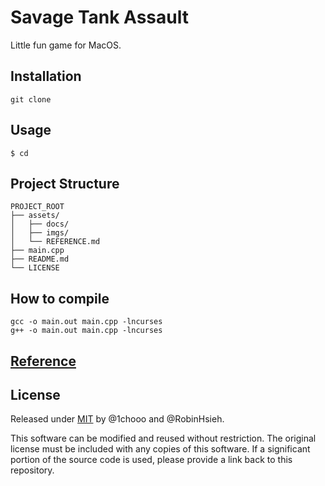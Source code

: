 # Savage Tank Assault

Little fun game for MacOS.

## Installation
```shell
git clone 
```

## Usage
```shell
$ cd 
```

## Project Structure
```
PROJECT_ROOT
├── assets/
│   ├── docs/
│   ├── imgs/
│   └── REFERENCE.md
├── main.cpp
├── README.md
└── LICENSE
```

## How to compile
```
gcc -o main.out main.cpp -lncurses
g++ -o main.out main.cpp -lncurses
```

## [Reference](./assets/REFERENCE.md)

## License
Released under [MIT](./LICENSE) by @1chooo and @RobinHsieh.

This software can be modified and reused without restriction.
The original license must be included with any copies of this software.
If a significant portion of the source code is used, please provide a link back to this repository.
